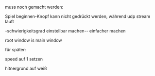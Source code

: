 muss noch gemacht werden:

Spiel beginnen-Knopf kann nicht gedrückt werden, während udp stream läuft

-schwierigkeitsgrad einstellbar machen-- einfacher machen

root window is main window

für später:

speed auf 1 setzen

hitnergrund auf weiß



